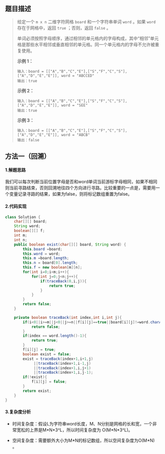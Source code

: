 ## 题目描述 
>  给定一个 `m x n` 二维字符网格 `board` 和一个字符串单词 `word` 。如果 `word` 存在于网格中，返回 `true` ；否则，返回 `false` 。
>
>  单词必须按照字母顺序，通过相邻的单元格内的字母构成，其中“相邻”单元格是那些水平相邻或垂直相邻的单元格。同一个单元格内的字母不允许被重复使用。
>
>   
>
>  **示例 1：**
>
>  ```
>  输入：board = [["A","B","C","E"],["S","F","C","S"],["A","D","E","E"]], word = "ABCCED"
>  输出：true
>  ```
>
>  **示例 2：**
>
>  ```
>  输入：board = [["A","B","C","E"],["S","F","C","S"],["A","D","E","E"]], word = "SEE"
>  输出：true
>  ```
>
>  **示例 3：**
>
>  ```
>  输入：board = [["A","B","C","E"],["S","F","C","S"],["A","D","E","E"]], word = "ABCB"
>  输出：false
>  ```


## 方法一（回溯）
#### 1.解题思路
我们可以每次判断当前位置字母是否和word单词当前游标字母相同，如果不相同则当前寻路结束，否则回溯地往四个方向进行寻路。比较重要的一点是，需要用一个变量记录寻路的结果，如果为false，则将标记数组重置为false。

#### 2.代码实现
```java
class Solution {
    char[][] board;
    String word;
    boolean[][] f;
    int m;
    int n;
    public boolean exist(char[][] board, String word) {
        this.board =board;
        this.word = word;
        this.m =board.length;
        this.n = board[0].length;
        this.f = new boolean[m][n];
        for(int i=0;i<m;i++){
            for(int j=0;j<n;j++){
                if(traceBack(0,i,j)){
                    return true;
                }
            }
        }
        return false;
    }

    private boolean traceBack(int index,int i,int j){
        if(i<0||i>=m||j<0||j>=n||f[i][j]==true||board[i][j]!=word.charAt(index)){
            return false;
        }
        if(index == word.length()-1){
            return true;
        }
        f[i][j] = true;
        boolean exist = false;
        exist = traceBack(index+1,i+1,j)
             ||traceBack(index+1,i-1,j)
             ||traceBack(index+1,i,j+1)
             ||traceBack(index+1,i,j-1);
        if(!exist){
            f[i][j] = false;
        }
        return exist;
    }
}
```
#### 3.复杂度分析

- 时间复杂度：假设L为字符串word长度，M、N分别是网格的长和宽，一个非常宽松的上界是M\*N\*3^L，所以时间复杂度为 O(M\*N\*3^L)。

- 空间复杂度：需要额外大小为M\*N的标记数组，所以空间复杂度为O(M\*N) 。

